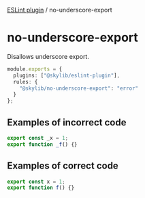 [ESLint plugin](index.md) / no-underscore-export

# no-underscore-export

Disallows underscore export.

```ts
module.exports = {
  plugins: ["@skylib/eslint-plugin"],
  rules: {
    "@skylib/no-underscore-export": "error"
  }
};
```

## Examples of incorrect code

```ts
export const _x = 1;
export function _f() {}
```

## Examples of correct code

```ts
export const x = 1;
export function f() {}
```